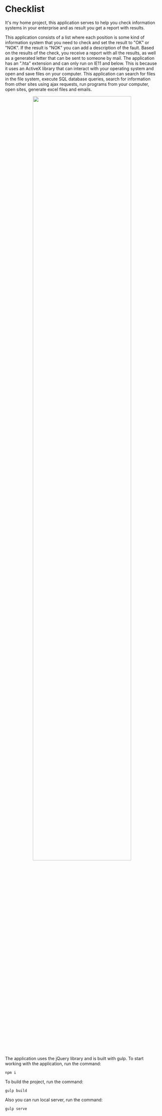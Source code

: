 # Checklist

It's my home project, this application serves to help you check information systems in your enterprise and as result you get a report with results.

This application consists of a list where each position is some kind of information system that you need to check and set the result to "OK" or "NOK". If the result is "NOK" you can add a description of the fault.
Based on the results of the check, you receive a report with all the results, as well as a generated letter that can be sent to someone by mail.
The application has an ".hta" extension and can only run on IE11 and below. This is because it uses an ActiveX library that can interact with your operating system and open and save files on your computer.
This application can search for files in the file system, execute SQL database queries, search for information from other sites using ajax requests, run programs from your computer, open sites, generate excel files and emails.

<p align="center">
<img src="https://media.giphy.com/media/rHR0Zt52FxgfTShrD4/giphy.gif" width="80%"></p>

The application uses the jQuery library and is built with gulp.
To start working with the application, run the command:

<code>npm i</code>

To build the project, run the command:

<code>gulp build</code>

Also you can run local server, run the command:

<code>gulp serve</code>
